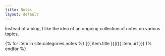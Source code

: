```yaml
---
title: Notes
layout: default
---
```

Instead of a blog, I like the idea of an ongoing collection of notes on various
topics.

{% for item in site.categories.notes %}
[{{ item.title }}]({{ item.url }})
{% endfor %}
